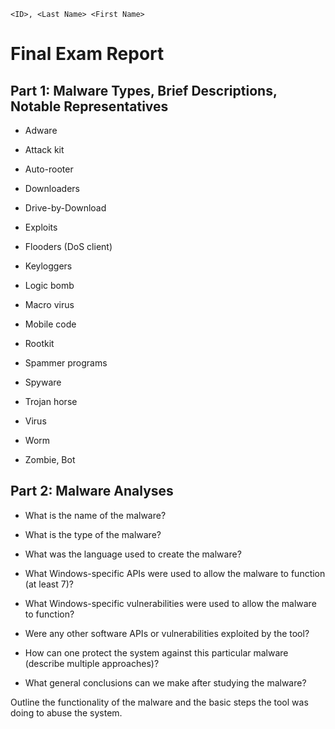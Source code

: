 `<ID>, <Last Name> <First Name>`
# Final Exam Report

## Part 1: Malware Types, Brief Descriptions, Notable Representatives

* Adware

* Attack kit

* Auto-rooter

* Downloaders

* Drive-by-Download

* Exploits

* Flooders (DoS client)

* Keyloggers

* Logic bomb

* Macro virus

* Mobile code

* Rootkit

* Spammer programs

* Spyware

* Trojan horse

* Virus

* Worm

* Zombie, Bot

## Part 2: Malware Analyses

* What is the name of the malware?

* What is the type of the malware?

* What was the language used to create the malware?

* What Windows-specific APIs were used to allow the malware to function (at least 7)?

* What Windows-specific vulnerabilities were used to allow the malware to function?

* Were any other software APIs or vulnerabilities exploited by the tool?

* How can one protect the system against this particular malware (describe multiple approaches)?

* What general conclusions can we make after studying the malware?

Outline the functionality of the malware and the basic steps the tool was doing to abuse the system.
